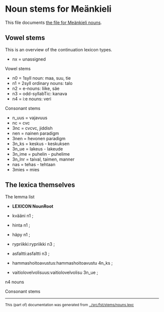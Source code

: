 # Noun stems for Meänkieli

This file documents [the file for Meänkieli nouns](https://github.com/giellalt/lang-fit/blob/main/src/fst/stems/nouns.lexc).

## Vowel stems

This is an overview of the continuation lexicon types. 

* nx = unassigned

Vowel stems

* n0 = 1syll noun: maa, suu, tie
* n1 = 2syll ordinary nouns: talo
* n2 = e-nouns: liike, säe
* n3 = odd-syllabTic: kanava
* n4 = i:e nouns: veri

Consonant stems

* n_uus = vajavuus
* nc = cvc
* 3nc = cvcvc, jiddish
* nen = nainen paradigm
* 3nen = hevonen paradigm
* 3n_ks = keskus - keskuksen
* 3n_ue = lakeus - lakeude
* 3n_ime = puhelin - puhelime
* 3n_lnr = taival, taimen, manner
* nas = tehas - tehtaan
* 3mies = mies


## The lexica themselves

The lemma list 
* **LEXICON NounRoot**

* kvääni n1 ; 
* hinta n1 ; 
* häpy n1 ; 

* rypriikki:rypriikki n3 ; 
* asfaltti:asfaltti n3 ; 
* hammashoitoavustus:hammashoitoavustu 4n_ks ; 
* vaitiolovelvolisuus:vaitiolovelvolisu 3n_ue ; 







n4 nouns

Consonant stems




* * *
<small>This (part of) documentation was generated from [../src/fst/stems/nouns.lexc](http://github.com/giellalt/lang-fit/blob/main/../src/fst/stems/nouns.lexc)</small>